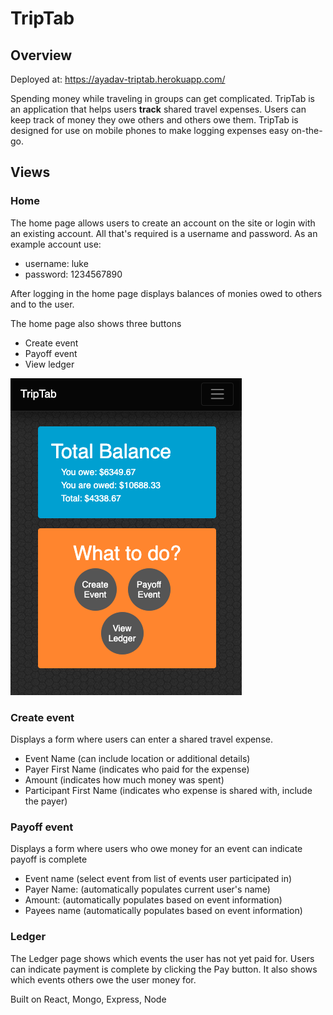 # TripTab

## Overview

Deployed at: https://ayadav-triptab.herokuapp.com/

Spending money while traveling in groups can get complicated.  TripTab is an application that helps users **track** shared travel expenses.  Users can keep track of money they owe others and others owe them.  TripTab is designed for use on mobile phones to make logging expenses easy on-the-go. 

## Views

### Home
The home page allows users to create an account on the site or login with an existing account.  All that's required is a username and password.  As an example account use:
* username: luke
* password: 1234567890

After logging in the home page displays balances of monies owed to others and to the user.

The home page also shows three buttons
* Create event
* Payoff event
* View ledger

![Alt text](readmeImages/triptab.png?raw=true "Title")

### Create event

Displays a form where users can enter a shared travel expense.  

* Event Name (can include location or additional details)
* Payer First Name (indicates who paid for the expense)
* Amount (indicates how much money was spent)
* Participant First Name (indicates who expense is shared with, include the payer)

### Payoff event

Displays a form where users who owe money for an event can indicate payoff is complete

* Event name (select event from list of events user participated in)
* Payer Name: (automatically populates current user's name)
* Amount: (automatically populates based on event information)
* Payees name (automatically populates based on event information)

### Ledger

The Ledger page shows which events the user has not yet paid for.  Users can indicate payment is complete by clicking the Pay button.  It also shows which events others owe the user money for.





 Built on React, Mongo, Express, Node
